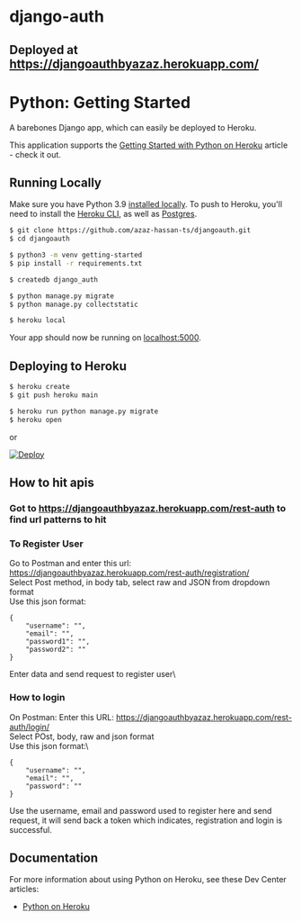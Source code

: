 # django-auth
## Deployed at https://djangoauthbyazaz.herokuapp.com/

# Python: Getting Started

A barebones Django app, which can easily be deployed to Heroku.

This application supports the [Getting Started with Python on Heroku](https://devcenter.heroku.com/articles/getting-started-with-python) article - check it out.

## Running Locally

Make sure you have Python 3.9 [installed locally](https://docs.python-guide.org/starting/installation/). To push to Heroku, you'll need to install the [Heroku CLI](https://devcenter.heroku.com/articles/heroku-cli), as well as [Postgres](https://devcenter.heroku.com/articles/heroku-postgresql#local-setup).

```sh
$ git clone https://github.com/azaz-hassan-ts/djangoauth.git
$ cd djangoauth

$ python3 -m venv getting-started
$ pip install -r requirements.txt

$ createdb django_auth

$ python manage.py migrate
$ python manage.py collectstatic

$ heroku local
```

Your app should now be running on [localhost:5000](http://localhost:5000/).

## Deploying to Heroku

```sh
$ heroku create
$ git push heroku main

$ heroku run python manage.py migrate
$ heroku open
```
or

[![Deploy](https://www.herokucdn.com/deploy/button.svg)](https://heroku.com/deploy)


## How to hit apis

### Got to https://djangoauthbyazaz.herokuapp.com/rest-auth to find url patterns to hit

### To Register User
Go to Postman and enter this url: https://djangoauthbyazaz.herokuapp.com/rest-auth/registration/ \
Select Post method, in body tab, select raw and JSON from dropdown format\
Use this json format:
```
{
    "username": "",
    "email": "",
    "password1": "",
    "password2": ""
}
```

Enter data and send request to register user\

### How to login
On Postman: Enter this URL: https://djangoauthbyazaz.herokuapp.com/rest-auth/login/ \
Select POst, body, raw and json format\
Use this json format:\
```
{
    "username": "",
    "email": "",
    "password": ""
}
```
Use the username, email and password used to register here and send request, it will send back a token which indicates, registration and login is successful. 

## Documentation

For more information about using Python on Heroku, see these Dev Center articles:

- [Python on Heroku](https://devcenter.heroku.com/categories/python)


